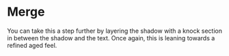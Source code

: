 # Merge
You can take this a step further by layering the shadow with a knock section in between the shadow and the text. Once again, this is leaning towards a refined aged feel.
